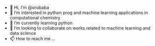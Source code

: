 - 👋 Hi, I’m @orubaba
- 👀 I’m interested in python prog and machine learning applications in computational chemistry
- 🌱 I’m currently learning python
- 💞️ I’m looking to collaborate on works related to machine learning and data science
- 📫 How to reach me ...

<!---
orubaba/orubaba is a ✨ special ✨ repository because its `README.md` (this file) appears on your GitHub profile.
You can click the Preview link to take a look at your changes.
--->
